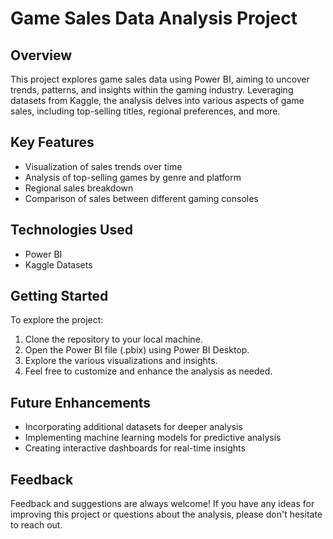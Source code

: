 # Game Sales Data Analysis Project

## Overview
This project explores game sales data using Power BI, aiming to uncover trends, patterns, and insights within the gaming industry. Leveraging datasets from Kaggle, the analysis delves into various aspects of game sales, including top-selling titles, regional preferences, and more.

## Key Features
- Visualization of sales trends over time
- Analysis of top-selling games by genre and platform
- Regional sales breakdown
- Comparison of sales between different gaming consoles

## Technologies Used
- Power BI
- Kaggle Datasets

## Getting Started
To explore the project:
1. Clone the repository to your local machine.
2. Open the Power BI file (.pbix) using Power BI Desktop.
3. Explore the various visualizations and insights.
4. Feel free to customize and enhance the analysis as needed.

## Future Enhancements
- Incorporating additional datasets for deeper analysis
- Implementing machine learning models for predictive analysis
- Creating interactive dashboards for real-time insights

## Feedback
Feedback and suggestions are always welcome! If you have any ideas for improving this project or questions about the analysis, please don't hesitate to reach out.


